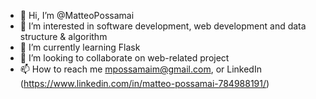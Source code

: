 - 👋 Hi, I’m @MatteoPossamai
- 👀 I’m interested in software development, web development and data structure & algorithm
- 🌱 I’m currently learning Flask
- 💞️ I’m looking to collaborate on web-related project
- 📫 How to reach me mpossamaim@gmail.com, or LinkedIn (https://www.linkedin.com/in/matteo-possamai-784988191/)

<!---
MatteoPossamai/MatteoPossamai is a ✨ special ✨ repository because its `README.md` (this file) appears on your GitHub profile.
You can click the Preview link to take a look at your changes.
--->
